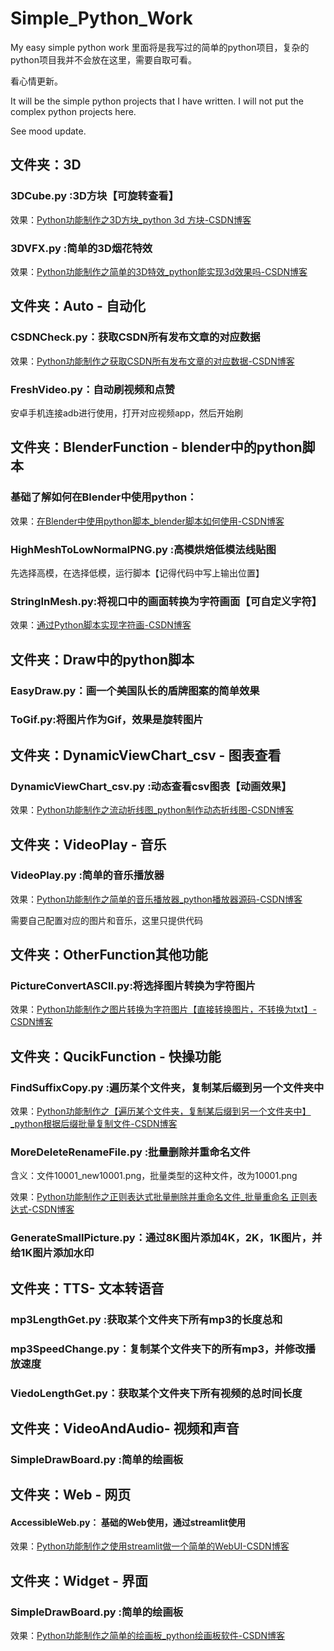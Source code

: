 # Simple_Python_Work
My easy simple python work
里面将是我写过的简单的python项目，复杂的python项目我并不会放在这里，需要自取可看。

看心情更新。

It will be the simple python projects that I have written. I will not put the complex python projects here.

See mood update.



## 文件夹：3D

### 3DCube.py :3D方块【可旋转查看】

效果：[Python功能制作之3D方块_python 3d 方块-CSDN博客](https://hanwenshilin-dftx8.blog.csdn.net/article/details/132371578)

### 3DVFX.py :简单的3D烟花特效

效果：[Python功能制作之简单的3D特效_python能实现3d效果吗-CSDN博客](https://hanwenshilin-dftx8.blog.csdn.net/article/details/132372485)



## 文件夹：Auto - 自动化

### CSDNCheck.py：获取CSDN所有发布文章的对应数据

效果：[Python功能制作之获取CSDN所有发布文章的对应数据-CSDN博客](https://blog.csdn.net/q244645787/article/details/140362927)

### FreshVideo.py：自动刷视频和点赞

安卓手机连接adb进行使用，打开对应视频app，然后开始刷



## 文件夹：BlenderFunction - blender中的python脚本

### 基础了解如何在Blender中使用python：

效果：[在Blender中使用python脚本_blender脚本如何使用-CSDN博客](https://hanwenshilin-dftx8.blog.csdn.net/article/details/134161926)

### HighMeshToLowNormalPNG.py :高模烘焙低模法线贴图

先选择高模，在选择低模，运行脚本【记得代码中写上输出位置】

### StringInMesh.py:将视口中的画面转换为字符画面【可自定义字符】

效果：[通过Python脚本实现字符画-CSDN博客](https://hanwenshilin-dftx8.blog.csdn.net/article/details/140070748)



## 文件夹：Draw中的python脚本

### EasyDraw.py：画一个美国队长的盾牌图案的简单效果

### ToGif.py:将图片作为Gif，效果是旋转图片



## 文件夹：DynamicViewChart_csv - 图表查看

### DynamicViewChart_csv.py :动态查看csv图表【动画效果】

效果：[Python功能制作之流动折线图_python制作动态折线图-CSDN博客](https://hanwenshilin-dftx8.blog.csdn.net/article/details/139010422)



## 文件夹：VideoPlay - 音乐

### VideoPlay.py :简单的音乐播放器

效果：[Python功能制作之简单的音乐播放器_python播放器源码-CSDN博客](https://hanwenshilin-dftx8.blog.csdn.net/article/details/132418181)

需要自己配置对应的图片和音乐，这里只提供代码







## 文件夹：OtherFunction其他功能

### PictureConvertASCII.py:将选择图片转换为字符图片

效果：[Python功能制作之图片转换为字符图片【直接转换图片，不转换为txt】-CSDN博客](https://hanwenshilin-dftx8.blog.csdn.net/article/details/140760254)







## 文件夹：QucikFunction - 快操功能

### FindSuffixCopy.py :遍历某个文件夹，复制某后缀到另一个文件夹中

效果：[Python功能制作之【遍历某个文件夹，复制某后缀到另一个文件夹中】_python根据后缀批量复制文件-CSDN博客](https://hanwenshilin-dftx8.blog.csdn.net/article/details/132482613)

### MoreDeleteRenameFile.py :批量删除并重命名文件

含义：文件10001_new10001.png，批量类型的这种文件，改为10001.png

效果：[Python功能制作之正则表达式批量删除并重命名文件_批量重命名 正则表达式-CSDN博客](https://hanwenshilin-dftx8.blog.csdn.net/article/details/134226417)

### GenerateSmallPicture.py：通过8K图片添加4K，2K，1K图片，并给1K图片添加水印



## 文件夹：TTS- 文本转语音

### mp3LengthGet.py :获取某个文件夹下所有mp3的长度总和

### mp3SpeedChange.py：复制某个文件夹下的所有mp3，并修改播放速度

### ViedoLengthGet.py：获取某个文件夹下所有视频的总时间长度



## 文件夹：VideoAndAudio- 视频和声音

### SimpleDrawBoard.py :简单的绘画板





## 文件夹：Web - 网页

#### AccessibleWeb.py： 基础的Web使用，通过streamlit使用

效果：[Python功能制作之使用streamlit做一个简单的WebUI-CSDN博客](https://hanwenshilin-dftx8.blog.csdn.net/article/details/140068289)









## 文件夹：Widget - 界面

### SimpleDrawBoard.py :简单的绘画板

效果：[Python功能制作之简单的绘画板_python绘画板软件-CSDN博客](https://hanwenshilin-dftx8.blog.csdn.net/article/details/132524125)








